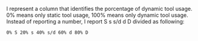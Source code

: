 I represent a column that identifies the porcentage of dynamic tool usage. 0% means only static tool usage, 100% means only dynamic tool usage. Instead of reporting a number, I report S s s/d d D divided as following:

	0% S 20% s 40% s/d 60% d 80% D
